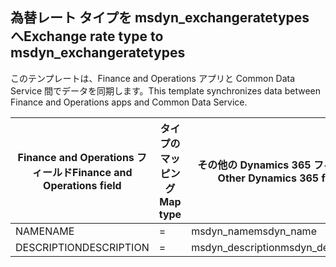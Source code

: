 ## <a name="exchange-rate-type-to-msdyn_exchangeratetypes"></a><span data-ttu-id="ee972-101">為替レート タイプを msdyn_exchangeratetypes へ</span><span class="sxs-lookup"><span data-stu-id="ee972-101">Exchange rate type to msdyn_exchangeratetypes</span></span>

<span data-ttu-id="ee972-102">このテンプレートは、Finance and Operations アプリと Common Data Service 間でデータを同期します。</span><span class="sxs-lookup"><span data-stu-id="ee972-102">This template synchronizes data between Finance and Operations apps and Common Data Service.</span></span>

<span data-ttu-id="ee972-103">Finance and Operations フィールド</span><span class="sxs-lookup"><span data-stu-id="ee972-103">Finance and Operations field</span></span> | <span data-ttu-id="ee972-104">タイプのマッピング</span><span class="sxs-lookup"><span data-stu-id="ee972-104">Map type</span></span> | <span data-ttu-id="ee972-105">その他の Dynamics 365 フィールド</span><span class="sxs-lookup"><span data-stu-id="ee972-105">Other Dynamics 365 field</span></span> | <span data-ttu-id="ee972-106">既定値</span><span class="sxs-lookup"><span data-stu-id="ee972-106">Default value</span></span>
---|---|---|---
<span data-ttu-id="ee972-107">NAME</span><span class="sxs-lookup"><span data-stu-id="ee972-107">NAME</span></span> | = | <span data-ttu-id="ee972-108">msdyn_name</span><span class="sxs-lookup"><span data-stu-id="ee972-108">msdyn_name</span></span> | 
<span data-ttu-id="ee972-109">DESCRIPTION</span><span class="sxs-lookup"><span data-stu-id="ee972-109">DESCRIPTION</span></span> | = | <span data-ttu-id="ee972-110">msdyn_description</span><span class="sxs-lookup"><span data-stu-id="ee972-110">msdyn_description</span></span> | 
